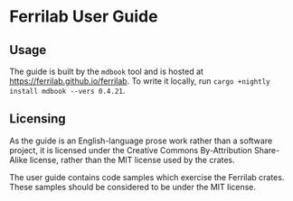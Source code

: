 # Ferrilab User Guide

## Usage

The guide is built by the `mdbook` tool and is hosted at
<https://ferrilab.github.io/ferrilab>. To write it locally, run `cargo +nightly
install mdbook --vers 0.4.21`.

## Licensing

As the guide is an English-language prose work rather than a software project,
it is licensed under the Creative Commons By-Attribution Share-Alike license,
rather than the MIT license used by the crates.

The user guide contains code samples which exercise the Ferrilab crates. These
samples should be considered to be under the MIT license.
